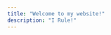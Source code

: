 ```yaml
---
title: "Welcome to my website!"
description: "I Rule!"
---
```


<!---{{< lead >}}
How cool am I?
{{< /lead >}}

This is a demo site built entirely using Congo. It also contains a complete set of [theme documentation]({{< ref "docs" >}}). Congo is flexible and is great for both static page-based content (like this demo) or a traditional blog with a feed of recent posts.-->
